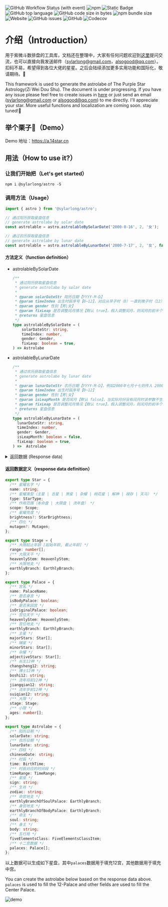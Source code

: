 ![GitHub Workflow Status (with event)](https://img.shields.io/github/actions/workflow/status/SylarLong/astro/Codecov.yaml)
 ![npm](https://img.shields.io/npm/v/%40sylarlong%2Fastro)
 ![Static Badge](https://img.shields.io/badge/astro-%E7%B4%AB%E5%BE%AE%E6%96%97%E6%95%B0-purple) ![GitHub top language](https://img.shields.io/github/languages/top/SylarLong/astro) ![GitHub code size in bytes](https://img.shields.io/github/languages/code-size/SylarLong/astro)
 ![npm bundle size](https://img.shields.io/bundlephobia/min/%40sylarlong%2Fastro) ![Website](https://img.shields.io/website?up_message=https://a.14star.cn&up_color=purple&url=https%3A%2F%2Fa.14star.cn&label=demo) ![GitHub issues](https://img.shields.io/github/issues/SylarLong/astro) ![GitHub](https://img.shields.io/github/license/sylarlong/astro) ![Codecov](https://img.shields.io/codecov/c/github/sylarlong/astro)



# 介绍（Introduction）

用于紫微斗数排盘的工具库，文档还在整理中，大家有任何问题欢迎到[这里](https://github.com/SylarLong/astro/issues)提问交流，也可以直接向我发送邮件（sylarlong@gmail.com，alsogood@qq.com）。扣码不易，希望得到各位大佬的星星。之后会陆续添加更多实用功能和国际化，敬请期待。🍻

This framework is used to generate the astrolabe of The Purple Star Astrology(Zi Wei Dou Shu). The document is under progressing. If you have any issue please feel free to create issues in [here](https://github.com/SylarLong/astro/issues) or just send an email (sylarlong@gmail.com or alsogood@qq.com) to me directly. I'll appreciate your star. More useful functions and localization are coming soon. stay tuned!🍻

## 举个栗子🌰（Demo）

Demo 地址：https://a.14star.cn

## 用法（How to use it?）

### 让我们开始把（Let's get started）

```
npm i @sylarlong/astro -S
```

### 调用方法（Usage）

```ts
import { astro } from '@sylarlong/astro';

// 通过阳历获取星盘信息
// generate astrolabe by solar date
const astrolable = astro.astrolableBySolarDate('2000-8-16', 2, '女');

// 通过农历获取星盘信息
// generate astrolabe by lunar date
const astrolable = astro.astrolableByLunarDate('2000-7-17', 2, '女', false, true);
```

#### 方法定义（function definition）

- astrolableBySolarDate

  ```ts
  /**
   * 通过阳历获取星盘信息
   * generate astrolabe by solar date
   *
   * @param solarDateStr 阳历日期【YYYY-M-D】
   * @param timeIndex 出生时辰序号【0~12】，对应从早子时（0）一直到晚子时（12）的序号
   * @param gender 性别【男|女】
   * @param fixLeap 是否调整闰月情况【默认 true】，假入调整闰月，则闰月的前半个月算上个月，后半个月算下个月
   * @returns 星盘信息
   */
  type astrolableBySolarDate = (
      solarDateStr: string,
      timeIndex: number,
      gender: Gender,
      fixLeap: boolean = true,
  ) => Astrolabe
  ```

- astrolableByLunarDate

  ```ts
  /**
   * 通过农历获取星盘信息
   * generate astrolabe by lunar date
   *
   * @param lunarDateStr 农历日期【YYYY-M-D】，例如2000年七月十七则传入 2000-7-17
   * @param timeIndex 出生时辰序号【0~12】
   * @param gender 性别【男|女】
   * @param isLeapMonth 是否闰月【默认 false】，当实际月份没有闰月时该参数不生效
   * @param fixLeap 是否调整闰月情况【默认 true】，假入调整闰月，则闰月的前半个月算上个月，后半个月算下个月
   * @returns 星盘信息
   */
  type astrolableByLunarDate = (
    lunarDateStr: string,
    timeIndex: number,
    gender: Gender,
    isLeapMonth: boolean = false,
    fixLeap: boolean = true,
  ) =>  Astrolabe
  ```

 <details><summary>返回数据 (Response data)</summary>
  <p>
    {
      // 阳历日期
      solarDate: '2000-8-16',
       // 农历日期
      lunarDate: '二〇〇〇年七月十七',
      // 四柱
      chineseDate: '庚辰 甲申 丙午 庚寅',
      // 时辰
      time: '寅时',
      // 时辰对应的时间段
      timeRange: '03:00~05:00',
      // 星座
      sign: '狮子座',
      // 生肖
      zodiac: '龙',
      // 命宫地支
      earthlyBranchOfSoulPalace: '午',
      // 身宫地支
      earthlyBranchOfBodyPalace: '戌',
      // 命主
      soul: '破军',
      // 身主
      body: '文昌',
      // 五行局
      fiveElementsClass: '木三局',
      // 十二宫数据，从寅宫开始
      palaces: [
        {
          // 宫名
          name: '财帛',
          // 是否身宫
          isBodyPalace: false,
          // 是否来因宫
          isOriginalPalace: false,
          // 宫位天干
          heavenlyStem: '戊',
          // 宫位地支
          earthlyBranch: '寅',
          // 主星（含天马禄存）
          majorStars: [
            { name: '武曲', type: 'major', scope: 'origin', brightness: '得' },
            { name: '天相', type: 'major', scope: 'origin', brightness: '庙' },
            { name: '天马', type: 'tianma', scope: 'origin', brightness: '' },
          ],
          // 辅星（含六吉六煞）
          minorStars: [],
          // 杂耀
          adjectiveStars: [
            { name: '月解', type: 'helper', scope: 'origin' },
            { name: '三台', type: 'adjective', scope: 'origin' },
            { name: '天寿', type: 'adjective', scope: 'origin' },
            { name: '天巫', type: 'adjective', scope: 'origin' },
            { name: '天厨', type: 'adjective', scope: 'origin' },
            { name: '阴煞', type: 'adjective', scope: 'origin' },
            { name: '天哭', type: 'adjective', scope: 'origin' },
          ],
          // 长生12神
          changsheng12: '绝',
          // 博士12神
          boshi12: '蜚廉',
          // 流年将前12神
          jiangqian12: '岁驿',
          // 流年岁前12神
          suiqian12: '吊客',
          // 大限
          stage: { range: [44, 53], heavenlyStem: '戊' },
          // 小限
          ages: [9, 21, 33, 45, 57, 69, 81],
        },
        {
          name: '子女',
          isBodyPalace: false,
          isOriginalPalace: false,
          heavenlyStem: '己',
          earthlyBranch: '卯',
          majorStars: [
            { name: '太阳', type: 'major', scope: 'origin', brightness: '庙' },
            { name: '天梁', type: 'major', scope: 'origin', brightness: '庙' },
          ],
          minorStars: [],
          adjectiveStars: [{ name: '天刑', type: 'adjective', scope: 'origin' }],
          changsheng12: '墓',
          boshi12: '奏书',
          jiangqian12: '息神',
          suiqian12: '病符',
          stage: { range: [34, 43], heavenlyStem: '己' },
          ages: [8, 20, 32, 44, 56, 68, 80],
        },
        {
          name: '夫妻',
          isBodyPalace: false,
          isOriginalPalace: true,
          heavenlyStem: '庚',
          earthlyBranch: '辰',
          majorStars: [{ name: '七杀', type: 'major', scope: 'origin', brightness: '庙' }],
          minorStars: [
            { name: '右弼', type: 'soft', scope: 'origin', brightness: '' },
            { name: '火星', type: 'tough', scope: 'origin', brightness: '陷' },
          ],
          adjectiveStars: [
            { name: '封诰', type: 'adjective', scope: 'origin' },
            { name: '华盖', type: 'adjective', scope: 'origin' },
          ],
          changsheng12: '死',
          boshi12: '将军',
          jiangqian12: '华盖',
          suiqian12: '岁建',
          stage: { range: [24, 33], heavenlyStem: '庚' },
          ages: [7, 19, 31, 43, 55, 67, 79],
        },
        {
          name: '兄弟',
          isBodyPalace: false,
          isOriginalPalace: false,
          heavenlyStem: '辛',
          earthlyBranch: '巳',
          majorStars: [{ name: '天机', type: 'major', scope: 'origin', brightness: '平' }],
          minorStars: [],
          adjectiveStars: [
            { name: '天喜', type: 'flower', scope: 'origin' },
            { name: '天空', type: 'adjective', scope: 'origin' },
            { name: '孤辰', type: 'adjective', scope: 'origin' },
          ],
          changsheng12: '病',
          boshi12: '小耗',
          jiangqian12: '劫煞',
          suiqian12: '晦气',
          stage: { range: [14, 23], heavenlyStem: '辛' },
          ages: [6, 18, 30, 42, 54, 66, 78],
        },
        {
          name: '命宫',
          isBodyPalace: false,
          isOriginalPalace: false,
          heavenlyStem: '壬',
          earthlyBranch: '午',
          majorStars: [{ name: '紫微', type: 'major', scope: 'origin', brightness: '庙' }],
          minorStars: [{ name: '文曲', type: 'soft', scope: 'origin', brightness: '陷' }],
          adjectiveStars: [
            { name: '年解', type: 'helper', scope: 'origin' },
            { name: '凤阁', type: 'adjective', scope: 'origin' },
            { name: '天福', type: 'adjective', scope: 'origin' },
            { name: '截路', type: 'adjective', scope: 'origin' },
            { name: '蜚廉', type: 'adjective', scope: 'origin' },
          ],
          changsheng12: '衰',
          boshi12: '青龙',
          jiangqian12: '灾煞',
          suiqian12: '丧门',
          stage: { range: [4, 13], heavenlyStem: '壬' },
          ages: [5, 17, 29, 41, 53, 65, 77],
        },
        {
          name: '父母',
          isBodyPalace: false,
          isOriginalPalace: false,
          heavenlyStem: '癸',
          earthlyBranch: '未',
          majorStars: [],
          minorStars: [
            { name: '天钺', type: 'soft', scope: 'origin', brightness: '' },
            { name: '陀罗', type: 'tough', scope: 'origin', brightness: '庙' },
          ],
          adjectiveStars: [
            { name: '天姚', type: 'flower', scope: 'origin' },
            { name: '空亡', type: 'adjective', scope: 'origin' },
          ],
          changsheng12: '帝旺',
          boshi12: '力士',
          jiangqian12: '天煞',
          suiqian12: '贯索',
          stage: { range: [114, 123], heavenlyStem: '癸' },
          ages: [4, 16, 28, 40, 52, 64, 76],
        },
        {
          name: '福德',
          isBodyPalace: false,
          isOriginalPalace: false,
          heavenlyStem: '甲',
          earthlyBranch: '申',
          majorStars: [
            { name: '破军', type: 'major', scope: 'origin', brightness: '得' },
            { name: '禄存', type: 'lucun', scope: 'origin', brightness: '' },
          ],
          minorStars: [{ name: '文昌', type: 'soft', scope: 'origin', brightness: '得' }],
          adjectiveStars: [
            { name: '龙池', type: 'adjective', scope: 'origin' },
            { name: '台辅', type: 'adjective', scope: 'origin' },
            { name: '旬空', type: 'adjective', scope: 'origin' },
          ],
          changsheng12: '临官',
          boshi12: '博士',
          jiangqian12: '指背',
          suiqian12: '官符',
          stage: { range: [104, 113], heavenlyStem: '甲' },
          ages: [3, 15, 27, 39, 51, 63, 75],
        },
        {
          name: '田宅',
          isBodyPalace: false,
          isOriginalPalace: false,
          heavenlyStem: '乙',
          earthlyBranch: '酉',
          majorStars: [],
          minorStars: [
            { name: '地空', type: 'tough', scope: 'origin', brightness: '' },
            { name: '擎羊', type: 'tough', scope: 'origin', brightness: '陷' },
          ],
          adjectiveStars: [
            { name: '咸池', type: 'flower', scope: 'origin' },
            { name: '天贵', type: 'adjective', scope: 'origin' },
            { name: '月德', type: 'adjective', scope: 'origin' },
          ],
          changsheng12: '冠带',
          boshi12: '官府',
          jiangqian12: '咸池',
          suiqian12: '小耗',
          stage: { range: [94, 103], heavenlyStem: '乙' },
          ages: [2, 14, 26, 38, 50, 62, 74],
        },
        {
          name: '官禄',
          isBodyPalace: true,
          isOriginalPalace: false,
          heavenlyStem: '丙',
          earthlyBranch: '戌',
          majorStars: [
            { name: '廉贞', type: 'major', scope: 'origin', brightness: '利' },
            { name: '天府', type: 'major', scope: 'origin', brightness: '庙' },
          ],
          minorStars: [{ name: '左辅', type: 'soft', scope: 'origin', brightness: '' }],
          adjectiveStars: [
            { name: '天才', type: 'adjective', scope: 'origin' },
            { name: '天虚', type: 'adjective', scope: 'origin' },
          ],
          changsheng12: '沐浴',
          boshi12: '伏兵',
          jiangqian12: '月煞',
          suiqian12: '大耗',
          stage: { range: [84, 93], heavenlyStem: '丙' },
          ages: [1, 13, 25, 37, 49, 61, 73],
        },
        {
          name: '仆役',
          isBodyPalace: false,
          isOriginalPalace: false,
          heavenlyStem: '丁',
          earthlyBranch: '亥',
          majorStars: [{ name: '太阴', type: 'major', scope: 'origin', brightness: '庙' }],
          minorStars: [],
          adjectiveStars: [
            { name: '红鸾', type: 'flower', scope: 'origin' },
            { name: '恩光', type: 'adjective', scope: 'origin' },
            { name: '天官', type: 'adjective', scope: 'origin' },
            { name: '天月', type: 'adjective', scope: 'origin' },
            { name: '天伤', type: 'adjective', scope: 'origin' },
          ],
          changsheng12: '长生',
          boshi12: '大耗',
          jiangqian12: '亡神',
          suiqian12: '龙德',
          stage: { range: [74, 83], heavenlyStem: '丁' },
          ages: [12, 24, 36, 48, 60, 72, 84],
        },
        {
          name: '迁移',
          isBodyPalace: false,
          isOriginalPalace: false,
          heavenlyStem: '戊',
          earthlyBranch: '子',
          majorStars: [{ name: '贪狼', type: 'major', scope: 'origin', brightness: '旺' }],
          minorStars: [{ name: '铃星', type: 'tough', scope: 'origin', brightness: '陷' }],
          adjectiveStars: [{ name: ' 八座', type: 'adjective', scope: 'origin' }],
          changsheng12: '养',
          boshi12: '病符',
          jiangqian12: '将星',
          suiqian12: '白虎',
          stage: { range: [64, 73], heavenlyStem: '戊' },
          ages: [11, 23, 35, 47, 59, 71, 83],
        },
        {
          name: '疾厄',
          isBodyPalace: false,
          isOriginalPalace: false,
          heavenlyStem: '己',
          earthlyBranch: '丑',
          majorStars: [
            { name: '天同', type: 'major', scope: 'origin', brightness: '不' },
            { name: '巨门', type: 'major', scope: 'origin', brightness: '不' },
          ],
          minorStars: [
            { name: '天魁', type: 'soft', scope: 'origin', brightness: '' },
            { name: '地劫', type: 'tough', scope: 'origin', brightness: '' },
          ],
          adjectiveStars: [
            { name: '天德', type: 'adjective', scope: 'origin' },
            { name: '寡宿', type: 'adjective', scope: 'origin' },
            { name: '破碎', type: 'adjective', scope: 'origin' },
            { name: '天使', type: 'adjective', scope: 'origin' },
          ],
          changsheng12: '胎',
          boshi12: '喜神',
          jiangqian12: '攀鞍',
          suiqian12: '天德',
          stage: { range: [54, 63], heavenlyStem: '己' },
          ages: [10, 22, 34, 46, 58, 70, 82],
        },
      ],
    }
    </p>
</details> 

#### 返回数据定义（response data definition）

```ts
export type Star = {
  /** 星耀名字 */
  name: string;
  /** 星耀类型（主星 | 吉星 | 煞星 | 杂耀 | 桃花星 | 解神 | 禄存 | 天马） */
  type: StarType;
  /** 作用范围（本命盘 | 大限盘 | 流年盘） */
  scope: Scope;
  /** 星耀亮度 */
  brightness?: StarBrightness;
  /** 四化 */
  mutagen?: Mutagen;
};

export type Stage = {
  /** 大限起止年龄 [起始年龄, 截止年龄] */
  range: number[];
  /** 大限天干 */
  heavenlyStem: HeavenlyStem;
  /** 大限地支 */
  earthlyBranch: EarthlyBranch;
};

export type Palace = {
  /** 宫名 */
  name: PalaceName;
  /** 是否身宫 */
  isBodyPalace: boolean;
  /** 是否来因宫 */
  isOriginalPalace: boolean;
  /** 宫位天干 */
  heavenlyStem: HeavenlyStem;
  /** 宫位地支 */
  earthlyBranch: EarthlyBranch;
  /** 主星 */
  majorStars: Star[];
  /** 辅星 */
  minorStars: Star[];
  /** 杂耀 */
  adjectiveStars: Star[];
  /** 长生12神 */
  changsheng12: string;
  /** 博士12神 */
  boshi12: string;
  /** 流年将前12神 */
  jiangqian12: string;
  /** 流年岁前12神 */
  suiqian12: string;
  /** 大限 */
  stage: Stage;
  /** 小限 */
  ages: number[];
};

export type Astrolabe = {
  /** 阳历日期 */
  solarDate: string;
  /** 农历日期 */
  lunarDate: string;
  /** 四柱 */
  chineseDate: string;
  /** 时辰 */
  time: BirthTime;
  /** 时辰对应的时间段 */
  timeRange: TimeRange;
  /** 星座 */
  sign: string;
  /** 生肖 */
  zodiac: string;
  /** 命宫地支 */
  earthlyBranchOfSoulPalace: EarthlyBranch;
  /** 身宫地支 */
  earthlyBranchOfBodyPalace: EarthlyBranch;
  /** 命主 */
  soul: string;
  /** 身主 */
  body: string;
  /** 五行局 */
  fiveElementsClass: FiveElementsClassItem;
  /** 十二宫数据 */
  palaces: Palace[];
};
```

以上数据可以生成如下星盘，其中`palaces`数据用于填充12宫，其他数据用于填充中宫。

You can create the astrolabe below based on the response data above. `palaces` is used to fill the 12-Palace and other fields are used to fill the Center Palace.

![demo](https://github.com/SylarLong/astro/assets/6510425/d2108ed7-6794-418a-b0e5-872c71ba6e1d)
